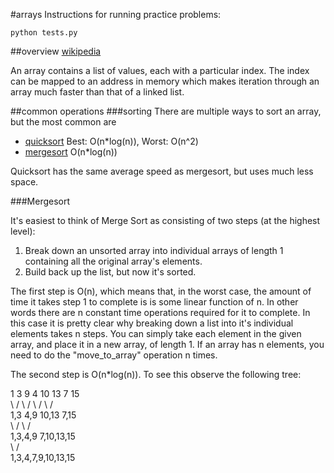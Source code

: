 #arrays
Instructions for running practice problems:

```
python tests.py
```

##overview
[wikipedia](http://en.wikipedia.org/wiki/Array_data_structure)

An array contains a list of values, each with a particular index. The index can be mapped to an address in memory which makes iteration through an array much faster than that of a linked list. 

##common operations
###sorting
There are multiple ways to sort an array, but the most common are

* [quicksort](http://en.wikipedia.org/wiki/Quicksort) Best: O(n*log(n)), Worst: O(n^2)
* [mergesort](http://en.wikipedia.org/wiki/Mergesort) O(n*log(n))

Quicksort has the same average speed as mergesort, but uses much less space.

###Mergesort

It's easiest to think of Merge Sort as consisting of two steps (at the highest level):

1. Break down an unsorted array into individual arrays of length 1 containing all the original array's elements.
2. Build back up the list, but now it's sorted.

The first step is O(n), which means that, in the worst case, the amount of time it takes step 1 to complete is
is some linear function of n. In other words there are n constant time operations required for it to complete.
In this case it is pretty clear why breaking down a list into it's individual elements takes n steps. You can simply
take each element in the given array, and place it in a new array, of length 1.  If an array has n elements, you need to do
the "move_to_array" operation n times.  

The second step is O(n*log(n)).  To see this observe the following tree:

1     3  9      4  10       13  7     15  
 \   /     \   /     \     /     \    /   
  1,3       4,9       10,13       7,15    
     \      /            \         /     
      1,3,4,9             7,10,13,15      
         \                    /           
           1,3,4,7,9,10,13,15             